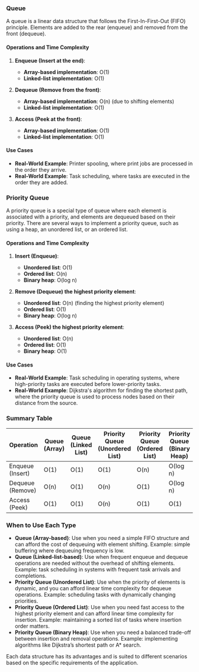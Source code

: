 ### Queue

A queue is a linear data structure that follows the First-In-First-Out (FIFO) principle. Elements are added to the rear (enqueue) and removed from the front (dequeue).

#### Operations and Time Complexity

1. **Enqueue (Insert at the end)**:
   - **Array-based implementation**: O(1)
   - **Linked-list implementation**: O(1)

2. **Dequeue (Remove from the front)**:
   - **Array-based implementation**: O(n) (due to shifting elements)
   - **Linked-list implementation**: O(1)

3. **Access (Peek at the front)**:
   - **Array-based implementation**: O(1)
   - **Linked-list implementation**: O(1)

#### Use Cases
- **Real-World Example**: Printer spooling, where print jobs are processed in the order they arrive.
- **Real-World Example**: Task scheduling, where tasks are executed in the order they are added.

### Priority Queue

A priority queue is a special type of queue where each element is associated with a priority, and elements are dequeued based on their priority. There are several ways to implement a priority queue, such as using a heap, an unordered list, or an ordered list.

#### Operations and Time Complexity

1. **Insert (Enqueue)**:
   - **Unordered list**: O(1)
   - **Ordered list**: O(n)
   - **Binary heap**: O(log n)

2. **Remove (Dequeue) the highest priority element**:
   - **Unordered list**: O(n) (finding the highest priority element)
   - **Ordered list**: O(1)
   - **Binary heap**: O(log n)

3. **Access (Peek) the highest priority element**:
   - **Unordered list**: O(n)
   - **Ordered list**: O(1)
   - **Binary heap**: O(1)

#### Use Cases
- **Real-World Example**: Task scheduling in operating systems, where high-priority tasks are executed before lower-priority tasks.
- **Real-World Example**: Dijkstra's algorithm for finding the shortest path, where the priority queue is used to process nodes based on their distance from the source.

### Summary Table

| Operation                      | Queue (Array) | Queue (Linked List) | Priority Queue (Unordered List) | Priority Queue (Ordered List) | Priority Queue (Binary Heap)  |
|--------------------------------|---------------|----------------------|---------------------------------|-------------------------------|------------------------------|
| Enqueue (Insert)               | O(1)          | O(1)                 | O(1)                            | O(n)                          | O(log n)                     |
| Dequeue (Remove)               | O(n)          | O(1)                 | O(n)                            | O(1)                          | O(log n)                     |
| Access (Peek)                  | O(1)          | O(1)                 | O(n)                            | O(1)                          | O(1)                         |

### When to Use Each Type

- **Queue (Array-based)**: Use when you need a simple FIFO structure and can afford the cost of dequeuing with element shifting. Example: simple buffering where dequeuing frequency is low.
- **Queue (Linked-list-based)**: Use when frequent enqueue and dequeue operations are needed without the overhead of shifting elements. Example: task scheduling in systems with frequent task arrivals and completions.
- **Priority Queue (Unordered List)**: Use when the priority of elements is dynamic, and you can afford linear time complexity for dequeue operations. Example: scheduling tasks with dynamically changing priorities.
- **Priority Queue (Ordered List)**: Use when you need fast access to the highest priority element and can afford linear time complexity for insertion. Example: maintaining a sorted list of tasks where insertion order matters.
- **Priority Queue (Binary Heap)**: Use when you need a balanced trade-off between insertion and removal operations. Example: implementing algorithms like Dijkstra’s shortest path or A* search.

Each data structure has its advantages and is suited to different scenarios based on the specific requirements of the application.
